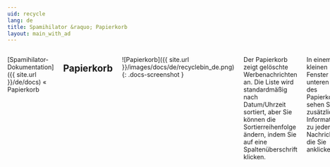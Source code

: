 ```yaml
---
uid: recycle
lang: de
title: Spamihilator &raquo; Papierkorb
layout: main_with_ad
---
```


<div class="row">
<div class="twelve columns" markdown="1">

[Spamihilator-Dokumentation]({{ site.url }}/de/docs) &laquo; Papierkorb

## Papierkorb

![Papierkorb]({{ site.url }}/images/docs/de/recyclebin_de.png)
{: .docs-screenshot }

Der Papierkorb zeigt gelöschte Werbenachrichten an. Die Liste wird standardmäßig nach Datum/Uhrzeit sortiert, aber Sie können die Sortierreihenfolge ändern, indem Sie auf eine Spaltenüberschrift klicken.

In einem kleinen Fenster im unteren Teil des Papierkorbs sehen Sie zusätzliche Informationen zu jeder Nachricht, die Sie anklicken.

![Nachricht anzeigen]({{ site.url }}/images/docs/de/view.png) Schauen Sie sich einzelne Nachrichten an, indem Sie auf dieses Symbol oder doppelt auf die Nachricht klicken.

![Wiederherstellen]({{ site.url }}/images/docs/de/restore.png) Gelöschte Nachrichten können Sie auch wiederherstellen. Beim nächsten Mal, wenn Sie mit Ihrer E-Mail-Software Nachrichten abholen, werden wiederhergestellte Nachrichten mitgesendet.

![Löschen]({{ site.url }}/images/docs/de/del.png) Entfernen Sie einzelne Nachrichten, indem Sie auf "Löschen" klicken.

![Papierkorb leeren]({{ site.url }}/images/docs/de/empty.png) Löschen Sie alle Nachrichten, indem Sie auf "Papierkorb leeren" klicken.

![Hilfe]({{ site.url }}/images/docs/de/help.png) Klicken Sie auf das Fragezeichen, wenn Sie diese Hilfe erhalten wollen.

<div class="notetip" markdown="1">
**Tipp: Absender blockieren oder zu den Freunden hinzufügen**

Wenn sich eine E-Mail im Papierkorb befindet und Sie möchten deren Absender zu der Liste der blockierten Absender oder zu Ihren Freunden hinzufügen, dann klicken Sie die Nachricht mit der rechten Maustaste an und wählen entweder "**Absender permanent blockieren**" oder "**Absender zu meinen Freunden hinzufügen**".

![Popup-Menü]({{ site.url }}/images/docs/de/popup.png)
</div>

<div class="notetip" markdown="1">
**Tipp: Zum Trainingsbereich springen**

Klicken Sie auf den zusätzlichen Button in der Menüleiste, um schnell zum [Trainingsbereich]({{ site.url }}/de/docs/trainingarea) zu springen!

![Shortcut-Button]({{ site.url }}/images/docs/de/recyclebin_shortcut_de.png)
</div>

</div>
</div>
